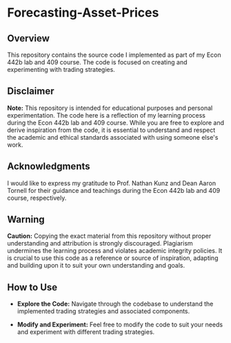 # Forecasting-Asset-Prices

## Overview

This repository contains the source code I implemented as part of my Econ 442b lab and 409 course. The code is focused on creating and experimenting with trading strategies.

## Disclaimer

**Note:** This repository is intended for educational purposes and personal experimentation. The code here is a reflection of my learning process during the Econ 442b lab and 409 course. While you are free to explore and derive inspiration from the code, it is essential to understand and respect the academic and ethical standards associated with using someone else's work.

## Acknowledgments

I would like to express my gratitude to Prof. Nathan Kunz and Dean Aaron Tornell for their guidance and teachings during the Econ 442b lab and 409 course, respectively.
## Warning

**Caution:** Copying the exact material from this repository without proper understanding and attribution is strongly discouraged. Plagiarism undermines the learning process and violates academic integrity policies. It is crucial to use this code as a reference or source of inspiration, adapting and building upon it to suit your own understanding and goals.

## How to Use

- **Explore the Code:** Navigate through the codebase to understand the implemented trading strategies and associated components.

- **Modify and Experiment:** Feel free to modify the code to suit your needs and experiment with different trading strategies.


